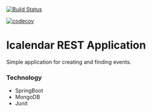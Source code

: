 [![Build Status](https://travis-ci.org/mariuszsak/IcalRestApp.svg?branch=master)](https://travis-ci.org/mariuszsak/IcalRestApp)

[![codecov](https://codecov.io/gh/mariuszsak/IcalRestApp/branch/master/graph/badge.svg)](https://codecov.io/gh/mariuszsak/IcalRestApp)

# Icalendar REST Application

Simple application for creating and finding events.

### Technology

- SpringBoot
- MongoDB
- Junit



